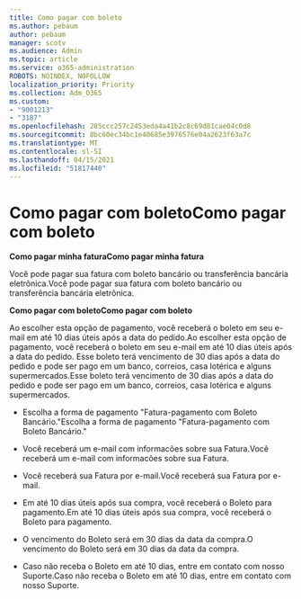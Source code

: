```yaml
---
title: Como pagar com boleto
ms.author: pebaum
author: pebaum
manager: scotv
ms.audience: Admin
ms.topic: article
ms.service: o365-administration
ROBOTS: NOINDEX, NOFOLLOW
localization_priority: Priority
ms.collection: Adm_O365
ms.custom:
- "9001213"
- "3187"
ms.openlocfilehash: 285ccc257c2453eda4a41b2c8c69d81cae04c0d8
ms.sourcegitcommit: 8bc60ec34bc1e40685e3976576e04a2623f63a7c
ms.translationtype: MT
ms.contentlocale: sl-SI
ms.lasthandoff: 04/15/2021
ms.locfileid: "51817440"
---
```

# <a name="como-pagar-com-boleto"></a><span data-ttu-id="a5680-102">Como pagar com boleto</span><span class="sxs-lookup"><span data-stu-id="a5680-102">Como pagar com boleto</span></span>

<span data-ttu-id="a5680-103">**Como pagar minha fatura**</span><span class="sxs-lookup"><span data-stu-id="a5680-103">**Como pagar minha fatura**</span></span>

<span data-ttu-id="a5680-104">Você pode pagar sua fatura com boleto bancário ou transferência bancária eletrônica.</span><span class="sxs-lookup"><span data-stu-id="a5680-104">Você pode pagar sua fatura com boleto bancário ou transferência bancária eletrônica.</span></span>

<span data-ttu-id="a5680-105">**Como pagar com  boleto**</span><span class="sxs-lookup"><span data-stu-id="a5680-105">**Como pagar com  boleto**</span></span>

<span data-ttu-id="a5680-106">Ao escolher  esta opção de pagamento, você receberá o boleto em seu e-mail em até 10 dias úteis após a data do pedido.</span><span class="sxs-lookup"><span data-stu-id="a5680-106">Ao escolher  esta opção de pagamento, você receberá o boleto em seu e-mail em até 10 dias úteis após a data do pedido.</span></span> <span data-ttu-id="a5680-107">Esse boleto terá vencimento de 30 dias após a data do pedido e pode ser pago em um banco, correios, casa lotérica e alguns supermercados.</span><span class="sxs-lookup"><span data-stu-id="a5680-107">Esse boleto terá vencimento de 30 dias após a data do pedido e pode ser pago em um banco, correios, casa lotérica e alguns supermercados.</span></span>

- <span data-ttu-id="a5680-108">Escolha a forma de pagamento "Fatura-pagamento com Boleto Bancário."</span><span class="sxs-lookup"><span data-stu-id="a5680-108">Escolha a forma de pagamento "Fatura-pagamento com Boleto Bancário."</span></span>

- <span data-ttu-id="a5680-109">Você receberá um e-mail com informacões sobre sua Fatura.</span><span class="sxs-lookup"><span data-stu-id="a5680-109">Você receberá um e-mail com informacões sobre sua Fatura.</span></span>

- <span data-ttu-id="a5680-110">Você receberá sua Fatura por e-mail.</span><span class="sxs-lookup"><span data-stu-id="a5680-110">Você receberá sua Fatura por e-mail.</span></span>

- <span data-ttu-id="a5680-111">Em até 10 dias úteis após sua compra, você receberá o Boleto para pagamento.</span><span class="sxs-lookup"><span data-stu-id="a5680-111">Em até 10 dias úteis após sua compra, você receberá o Boleto para pagamento.</span></span>

- <span data-ttu-id="a5680-112">O vencimento do Boleto será em 30 dias da data da compra.</span><span class="sxs-lookup"><span data-stu-id="a5680-112">O vencimento do Boleto será em 30 dias da data da compra.</span></span>

- <span data-ttu-id="a5680-113">Caso não receba o Boleto em até 10 dias, entre em contato com nosso Suporte.</span><span class="sxs-lookup"><span data-stu-id="a5680-113">Caso não receba o Boleto em até 10 dias, entre em contato com nosso Suporte.</span></span>


